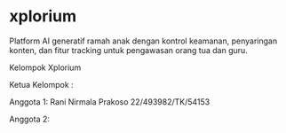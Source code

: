 # xplorium
Platform AI generatif ramah anak dengan kontrol keamanan, penyaringan konten, dan fitur tracking untuk pengawasan orang tua dan guru.

Kelompok Xplorium 

Ketua Kelompok :

Anggota 1: Rani Nirmala Prakoso 22/493982/TK/54153

Anggota 2:
